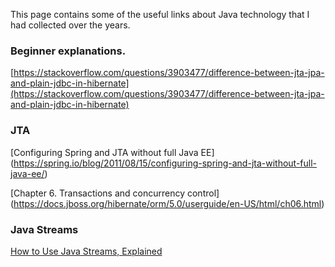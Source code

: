 This page contains some of the useful links about Java technology that I had collected over the years.


### Beginner explanations.

[https://stackoverflow.com/questions/3903477/difference-between-jta-jpa-and-plain-jdbc-in-hibernate](https://stackoverflow.com/questions/3903477/difference-between-jta-jpa-and-plain-jdbc-in-hibernate)


### JTA

[Configuring Spring and JTA without full Java EE] (https://spring.io/blog/2011/08/15/configuring-spring-and-jta-without-full-java-ee/)

[Chapter 6. Transactions and concurrency control] (https://docs.jboss.org/hibernate/orm/5.0/userguide/en-US/html/ch06.html)

### Java Streams

[How to Use Java Streams, Explained](https://medium.com/capital-one-tech/how-to-use-java-streams-explained-a2836e3a75f2)
